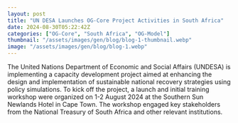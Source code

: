 ```yaml
---
layout: post
title: "UN DESA Launches OG-Core Project Activities in South Africa"
date: 2024-08-30T05:22:42Z
categories: ["OG-Core", "South Africa", "OG-Model"]
thumbnail: "/assets/images/gen/blog/blog-1-thumbnail.webp"
image: "/assets/images/gen/blog/blog-1.webp"
---
```


The United Nations Department of Economic and Social Affairs (UNDESA) is implementing a capacity development project aimed at enhancing the design and implementation of sustainable national recovery strategies using policy simulations. To kick off the project, a launch and initial training workshop were organized on 1-2 August 2024 at the Southern Sun Newlands Hotel in Cape Town. The workshop engaged key stakeholders from the National Treasury of South Africa and other relevant institutions.

